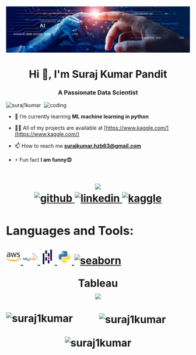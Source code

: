 ![logo](https://github.com/suraj1kumar/suraj1kumar/blob/main/WhatsApp%20Image%202024-02-10%20at%2016.34.47%20(1).jpeg)
<h1 align="center">Hi 👋, I'm Suraj Kumar Pandit</h1>
<h3 align="center">A Passionate Data Scientist </h3>

<img align="right" alt="coding" width="400" src="https://user-images.githubusercontent.com/55389276/140866485-8fb1c876-9a8f-4d6a-98dc-08c4981eaf70.gif">

<p align="left"> <img src="https://komarev.com/ghpvc/?username=suraj1kumar&label=Profile%20views&color=0e75b6&style=flat" alt="suraj1kumar" /> </p>

- 🌱 I’m currently learning **ML machine learning in python**

- 👨‍💻 All of my projects are available at [https://www.kaggle.com/](https://www.kaggle.com/)

- 📫 How to reach me **surajkumar.hzb63@gmail.com**

- ⚡ Fun fact **I am funny😍**
<h1 align="center"> 
 <a href="https://github.com/suraj1kumar" target="_blank" rel="no-referrer"><img
src="https://img.shields.io/github/followers/suraj1kumar?logo=github&style=for-the-badge&color=64748b&labelColor=000000" /></a>
<div align="center">
<a href="https://github.com/suraj1kumar" target="_blank">
<img src=https://img.shields.io/badge/github-%2324292e.svg?&style=for-the-badge&logo=github&logoColor=white alt=github style="margin-bottom: 5px;" />
</a>
<a href="https://www.linkedin.com/in/suraj-kumar-panditt-676a9a226/" target="_blank">
<img src=https://img.shields.io/badge/linkedin-%231E77B5.svg?&style=for-the-badge&logo=linkedin&logoColor=white alt=linkedin style="margin-bottom: 5px;" />
</a>
<a href="https://www.kaggle.com/surajkumarpandi" target="_blank">
<img src=https://img.shields.io/badge/kaggle-%2344BAE8.svg?&style=for-the-badge&logo=kaggle&logoColor=white alt=kaggle style="margin-bottom: 5px;" />
</a>

<h3 align="left">Languages and Tools:</h3>
<p align="left"> <a href="https://aws.amazon.com" target="_blank" rel="noreferrer"> <img src="https://raw.githubusercontent.com/devicons/devicon/master/icons/amazonwebservices/amazonwebservices-original-wordmark.svg" alt="aws" width="40" height="40"/> </a> <a href="https://www.mysql.com/" target="_blank" rel="noreferrer"> <img src="https://raw.githubusercontent.com/devicons/devicon/master/icons/mysql/mysql-original-wordmark.svg" alt="mysql" width="40" height="40"/> </a> <a href="https://pandas.pydata.org/" target="_blank" rel="noreferrer"> <img src="https://raw.githubusercontent.com/devicons/devicon/2ae2a900d2f041da66e950e4d48052658d850630/icons/pandas/pandas-original.svg" alt="pandas" width="40" height="40"/> </a> <a href="https://www.python.org" target="_blank" rel="noreferrer"> <img src="https://raw.githubusercontent.com/devicons/devicon/master/icons/python/python-original.svg" alt="python" width="40" height="40"/> </a> <a href="https://seaborn.pydata.org/" target="_blank" rel="noreferrer"> <img src="https://seaborn.pydata.org/_images/logo-mark-lightbg.svg" alt="seaborn" width="40" height="40"/> </a> </p>
<td align="center" width="20%">
<span><b><center>Tableau</center></b></span> 
<img height=65px src="https://upload.wikimedia.org/wikipedia/commons/4/4b/Tableau_Logo.png"> 
</td>
</tr>





<p><img align="left" src="https://github-readme-stats.vercel.app/api/top-langs?username=suraj1kumar&show_icons=true&locale=en&layout=compact" alt="suraj1kumar" /></p>

<p>&nbsp;<img align="center" src="https://github-readme-stats.vercel.app/api?username=suraj1kumar&show_icons=true&locale=en" alt="suraj1kumar" /></p>

<p><img align="center" src="https://github-readme-streak-stats.herokuapp.com/?user=suraj1kumar&" alt="suraj1kumar" /></p>
